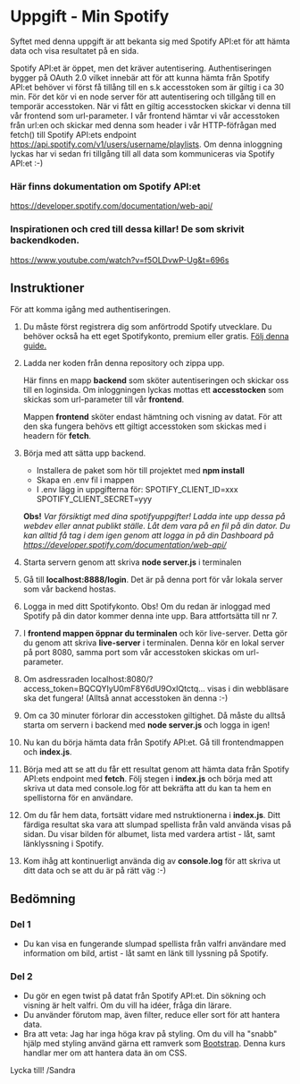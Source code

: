 # Uppgift - Min Spotify

Syftet med denna uppgift är att bekanta sig med Spotify API:et för att hämta data och visa resultatet på en sida. 

Spotify API:et är öppet, men det kräver autentisering. Authentiseringen bygger på OAuth 2.0 vilket innebär att för att kunna hämta från Spotify API:et behöver vi först få tillång till en s.k accesstoken som är giltig i ca 30 min. För det kör vi en node server för att autentisering och tillgång till en temporär accesstoken. När vi fått en giltig accesstocken skickar vi denna till vår frontend som url-parameter. I vår frontend hämtar vi vår accesstoken från url:en och skickar med denna som header i vår HTTP-föfrågan med fetch() till Spotify API:ets endpoint https://api.spotify.com/v1/users/username/playlists. Om denna inloggning lyckas har vi sedan fri tillgång till all data som kommuniceras via Spotify API:et :-)

### Här finns dokumentation om Spotify API:et
https://developer.spotify.com/documentation/web-api/


### Inspirationen och cred till dessa killar! De som skrivit backendkoden.
https://www.youtube.com/watch?v=f5OLDvwP-Ug&t=696s


## Instruktioner

För att komma igång med authentiseringen.

1. Du måste först registrera dig som anförtrodd Spotify utvecklare. Du behöver också ha ett eget Spotifykonto, premium eller gratis. [Följ denna guide.](https://github.com/mediagymnasiet-webbutveckling/wsp-myspotify/blob/master/Inst%C3%A4llningar%20f%C3%B6r%20tillg%C3%A5ng%20till%20Spotify%20API.pdf)


2. Ladda ner koden från denna repository och zippa upp.


    Här finns en mapp **backend** som sköter autentiseringen och skickar oss till en loginsida. Om inloggningen lyckas mottas ett **accesstocken** som skickas som url-parameter till vår **frontend**.

    Mappen **frontend** sköter endast hämtning och visning av datat. För att den ska fungera behövs ett giltigt accesstoken  som skickas med i headern för **fetch**.


3. Börja med att sätta upp backend. 

    - Installera de paket som hör till projektet med **npm install**
    - Skapa en .env fil i mappen
    - I .env lägg in uppgifterna för:
        SPOTIFY_CLIENT_ID=xxx
        SPOTIFY_CLIENT_SECRET=yyy

    **Obs!** *Var försiktigt med dina spotifyuppgifter! Ladda inte upp dessa på webdev eller annat publikt ställe. Låt dem vara på en fil på din dator. Du kan alltid få tag i dem igen genom att logga in på din Dashboard på https://developer.spotify.com/documentation/web-api/*


4. Starta servern genom att skriva **node server.js** i terminalen 


5. Gå till **localhost:8888/login**. Det är på denna port för vår lokala server som vår backend hostas.


7. Logga in med ditt Spotifykonto. Obs! Om du redan är inloggad med Spotify på din dator kommer denna inte upp. Bara attfortsätta till nr 7.


6. I **frontend mappen öppnar du terminalen** och kör live-server. Detta gör du genom att skriva **live-server** i terminalen. Denna kör en lokal server på port 8080, samma port som vår accesstoken skickas om url-parameter.


7. Om asdressraden localhost:8080/?access_token=BQCQYIyU0mF8Y6dU9OxIQtctq... visas i din webbläsare ska det fungera! (Alltså annat accesstoken än denna :-)


8. Om ca 30 minuter förlorar din accesstoken giltighet. Då måste du alltså starta om servern i backend med **node server.js** och logga in igen!


9. Nu kan du börja hämta data från Spotify API:et. Gå till frontendmappen och **index.js**. 


10. Börja med att se att du får ett resultat genom att hämta data från Spotify API:ets endpoint        med **fetch**. Följ stegen i **index.js** och börja med att skriva ut data med console.log för     att bekräfta att du kan ta hem en spellistorna för en användare.

11. Om du får hem data, fortsätt vidare med nstruktionerna i **index.js**. Ditt färdiga resultat ska vara att slumpad spellista från vald använda visas på sidan. Du visar bilden för albumet, lista med vardera artist - låt, samt länklyssning i Spotify.

12. Kom ihåg att kontinuerligt använda dig av **console.log** för att skriva ut ditt data och se att du är på rätt väg :-)



## Bedömning

### Del 1

* Du kan visa en fungerande slumpad spellista från valfri användare med information om bild, artist - låt samt en länk till lyssning på Spotify.

### Del 2

* Du gör en egen twist på datat från Spotify API:et. Din sökning och visning är helt valfri. Om du vill ha idéer, fråga din lärare.
* Du använder förutom map, även filter, reduce eller sort för att hantera data.
* Bra att veta: Jag har inga höga krav på styling. Om du vill ha "snabb" hjälp med styling använd gärna ett ramverk som [Bootstrap](https://getbootstrap.com/). Denna kurs handlar mer om att hantera data än om CSS.



Lycka till!
/Sandra


   